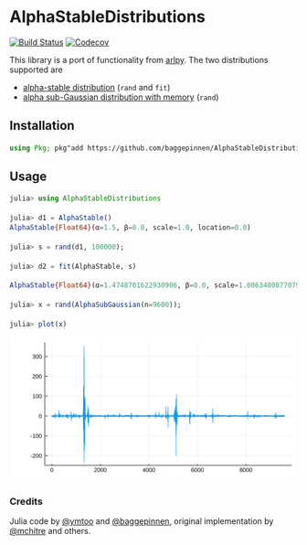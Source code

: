 # AlphaStableDistributions

[![Build Status](https://travis-ci.org/baggepinnen/AlphaStableDistributions.jl.svg?branch=master)](https://travis-ci.org/baggepinnen/AlphaStableDistributions.jl)
[![Codecov](https://codecov.io/gh/baggepinnen/AlphaStableDistributions.jl/branch/master/graph/badge.svg)](https://codecov.io/gh/baggepinnen/AlphaStableDistributions.jl)

This library is a port of functionality from [arlpy](https://github.com/org-arl/arlpy/blob/master/arlpy/stable.py). The two distributions supported are
- [alpha-stable distribution](https://en.wikipedia.org/wiki/Stable_distribution) (`rand` and `fit`)
- [alpha sub-Gaussian distribution with memory](https://arl.nus.edu.sg/twiki6/pub/ARL/BibEntries/SigProc2016RandomVariate.pdf) (`rand`)

## Installation
```julia
using Pkg; pkg"add https://github.com/baggepinnen/AlphaStableDistributions.jl"
```

## Usage
```julia
julia> using AlphaStableDistributions

julia> d1 = AlphaStable()
AlphaStable{Float64}(α=1.5, β=0.0, scale=1.0, location=0.0)

julia> s = rand(d1, 100000);

julia> d2 = fit(AlphaStable, s)

AlphaStable{Float64}(α=1.4748701622930906, β=0.0, scale=1.006340087707924, location=-0.0036724481641865715)

julia> x = rand(AlphaSubGaussian(n=9600));

julia> plot(x)
```
![window](asg.svg)

### Credits
Julia code by [@ymtoo](https://github.com/ymtoo) and [@baggepinnen](https://github.com/baggepinnen), original implementation by [@mchitre](https://github.com/mchitre) and others.
